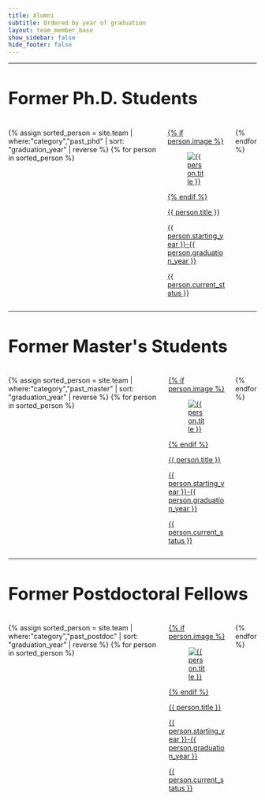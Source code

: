 ```yaml
---
title: Alumni
subtitle: Ordered by year of graduation
layout: team_member_base
show_sidebar: false
hide_footer: false
---
```


<hr>
<h1 style="font-size:35px;">Former Ph.D. Students</h1>
<br>
<div class="columns is-multiline">
{% assign sorted_person = site.team | where:"category","past_phd" | sort: "graduation_year" | reverse %}
{% for person in sorted_person %}
<div class="column is-one-fifth-desktop is-6-tablet">
  <a href="{{ person.url | prepend: site.baseurl }}">
    <div class="card">
      {% if person.image %}
      <div class="card-image">
        <figure class="image is-4by3">
          <img src="{{ person.image }}" alt="{{ person.title }}" />
        </figure>
      </div>
      {% endif %}
      <div class="card-content">
        <p class="title is-5">{{ person.title }}</p>
        <p class="subtitle is-5">{{ person.starting_year }}-{{ person.graduation_year }}</p>
        <p class="subtitle is-5">{{ person.current_status }}</p>
      </div>
    </div>
  </a>
</div>
{% endfor %}
</div>

<hr>
<h1 style="font-size:35px;">Former Master's Students</h1>
<br>
<div class="columns is-multiline">
{% assign sorted_person = site.team | where:"category","past_master" | sort: "graduation_year" | reverse %}
{% for person in sorted_person %}
<div class="column is-one-fifth-desktop is-6-tablet">
  <a href="{{ person.url | prepend: site.baseurl }}">
    <div class="card">
      {% if person.image %}
      <div class="card-image">
        <figure class="image is-4by3">
          <img src="{{ person.image }}" alt="{{ person.title }}" />
        </figure>
      </div>
      {% endif %}
      <div class="card-content">
        <p class="title is-5">{{ person.title }}</p>
        <p class="subtitle is-5">{{ person.starting_year }}-{{ person.graduation_year }}</p>
        <p class="subtitle is-5">{{ person.current_status }}</p>
      </div>
    </div>
  </a>
</div>
{% endfor %}
</div>

<hr>
<h1 style="font-size:35px;">Former Postdoctoral Fellows</h1>
<br>
<div class="columns is-multiline">
{% assign sorted_person = site.team | where:"category","past_postdoc" | sort: "graduation_year" | reverse %}
{% for person in sorted_person %}
<div class="column is-one-fifth-desktop is-6-tablet">
  <a href="{{ person.url | prepend: site.baseurl }}">
    <div class="card">
      {% if person.image %}
      <div class="card-image">
        <figure class="image is-4by3">
          <img src="{{ person.image }}" alt="{{ person.title }}" />
        </figure>
      </div>
      {% endif %}
      <div class="card-content">
        <p class="title is-5">{{ person.title }}</p>
        <p class="subtitle is-5">{{ person.starting_year }}-{{ person.graduation_year }}</p>
        <p class="subtitle is-5">{{ person.current_status }}</p>
      </div>
    </div>
  </a>
</div>
{% endfor %}
</div>
